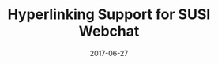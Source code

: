 ---
layout: blog
type: blog
image: images/SUSI_Hyperlink.jpg
title: Hyperlinking Support for SUSI Webchat
date: 2017-06-27
permalink: https://blog.fossasia.org/hyperlinking-support-for-susi-webchat/
labels:
  - FOSSASIA
  - GSoC
  - SUSI.AI
  - Tutorial
  - Artificial Intelligence
  - Google Summer of Code
  - Hyperlink
  - Linkify
  - Personal Assistant
  - SUSI Web Chat
  - SUSIAI
---